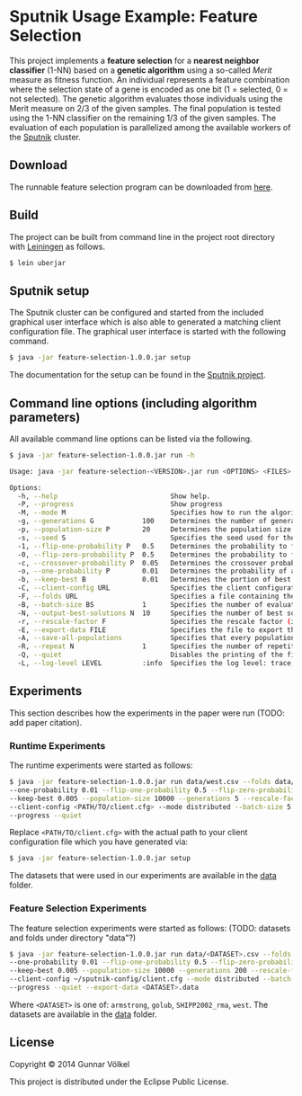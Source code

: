 # Sputnik Usage Example: Feature Selection

This project implements a **feature selection** for a **nearest neighbor classifier** (1-NN) based on a **genetic algorithm**
using a so-called *Merit* measure as fitness function.
An individual represents a feature combination where the selection state of a gene is encoded as one bit (1 = selected, 0 = not selected).
The genetic algorithm evaluates those individuals using the Merit measure on 2/3 of the given samples.
The final population is tested using the 1-NN classifier on the remaining 1/3 of the given samples.
The evaluation of each population is parallelized among the available workers of the [Sputnik](../../) cluster.


## Download

The runnable feature selection program can be downloaded from [here](../../../../releases/download/v0.3.1/feature-selection-1.0.0.jar).


## Build

The project can be built from command line in the project root directory with [Leiningen](http://leiningen.org) as follows.
```bash
$ lein uberjar
```


## Sputnik setup

The Sputnik cluster can be configured and started from the included graphical user interface which is also
able to generated a matching client configuration file.
The graphical user interface is started with the following command.
```bash
$ java -jar feature-selection-1.0.0.jar setup
```
The documentation for the setup can be found in the [Sputnik project](../../doc/ConfigurationDeployment.md).


## Command line options (including algorithm parameters)

All available command line options can be listed via the following.
```bash
$ java -jar feature-selection-1.0.0.jar run -h

Usage: java -jar feature-selection-<VERSION>.jar run <OPTIONS> <FILES>

Options:
  -h, --help                            Show help.
  -P, --progress                        Show progress
  -M, --mode M                          Specifies how to run the algorithm: local or distributed
  -g, --generations G            100    Determines the number of generations for the genetic algorithm.
  -p, --population-size P        20     Determines the population size for the genetic algorithm.
  -s, --seed S                          Specifies the seed used for the PRNG.
  -1, --flip-one-probability P   0.5    Determines the probability to flip a 1 to 0 in the genetic algorithm.
  -0, --flip-zero-probability P  0.5    Determines the probability to flip a 0 to 1 in the genetic algorithm.
  -c, --crossover-probability P  0.05   Determines the crossover probability for the genetic algorithm.
  -o, --one-probability P        0.01   Determines the probability of a 1 in the construction of initial solutions for the genetic algorithm.
  -b, --keep-best B              0.01   Determines the portion of best solutions that is selected for the next generation of the genetic algorithm.
  -C, --client-config URL               Specifies the client configuration to be used for remote execution.
  -F, --folds URL                       Specifies a file containing the folds for the repeated cross validation in the fitness function of the genetic algorithm.
  -B, --batch-size BS            1      Specifies the number of evaluations put into one task (usefull for short running evaluations).
  -N, --output-best-solutions N  10     Specifies the number of best solutions that is printed.
  -r, --rescale-factor F                Specifies the rescale factor (if any) used in the selection of the genetic algorithm, usually (1,5].
  -E, --export-data FILE                Specifies the file to export the population data to.
  -A, --save-all-populations            Specifies that every population needs to be save to the given export file. Otherwise, only the final tested population is saved.
  -R, --repeat N                 1      Specifies the number of repetitions for the experiment. (Applies only when no --folds are given.)
  -Q, --quiet                           Disables the printing of the final population.
  -L, --log-level LEVEL          :info  Specifies the log level: trace, debug, info, warn, error, fatal
```

## Experiments

This section describes how the experiments in the paper were run (TODO: add paper citation).

### Runtime Experiments

The runtime experiments were started as follows:
```bash
$ java -jar feature-selection-1.0.0.jar run data/west.csv --folds data/west_folds.txt \
--one-probability 0.01 --flip-one-probability 0.5 --flip-zero-probability 0.5 --crossover-probability 0.01 \
--keep-best 0.005 --population-size 10000 --generations 5 --rescale-factor 4 --seed 4711 \
--client-config <PATH/TO/client.cfg> --mode distributed --batch-size 5 \
--progress --quiet
```
Replace ```<PATH/TO/client.cfg>``` with the actual path to your client configuration file which you have generated via:
```bash
$ java -jar feature-selection-1.0.0.jar setup
```
The datasets that were used in our experiments are available in the [data](data/) folder.


### Feature Selection Experiments

The feature selection experiments were started as follows: (TODO: datasets and folds under directory "data"?)
```bash
$ java -jar feature-selection-1.0.0.jar run data/<DATASET>.csv --folds data/<DATASET>_folds.txt \
--one-probability 0.01 --flip-one-probability 0.5 --flip-zero-probability 0.5 --crossover-probability 0.01 \
--keep-best 0.005 --population-size 10000 --generations 200 --rescale-factor 4 \
--client-config ~/sputnik-config/client.cfg --mode distributed --batch-size 5 \
--progress --quiet --export-data <DATASET>.data
```
Where ```<DATASET>``` is one of: ```armstrong```, ```golub```, ```SHIPP2002_rma```, ```west```.
The datasets are available in the [data](data/) folder.

## License

Copyright © 2014 Gunnar Völkel

This project is distributed under the Eclipse Public License.
